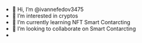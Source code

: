 - 👋 Hi, I’m @ivannefedov3475
- 👀 I’m interested in cryptos
- 🌱 I’m currently learning NFT Smart Contarcting
- 💞️ I’m looking to collaborate on  Smart Contarcting
-

<!---
ivannefedov3475/ivannefedov3475 is a ✨ special ✨ repository because its `README.md` (this file) appears on your GitHub profile.
You can click the Preview link to take a look at your changes.
--->
